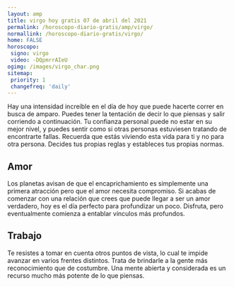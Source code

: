 ```yaml
---
layout: amp
title: virgo hoy gratis 07 de abril del 2021 
permalink: /horoscopo-diario-gratis/amp/virgo/
normallink: /horoscopo-diario-gratis/virgo/
home: FALSE
horoscopo:
 signo: virgo
 video: -DQpmrrAIeU
ogimg: /images/virgo_char.png
sitemap:
 priority: 1
 changefreq: 'daily'
---
```



Hay una intensidad increíble en el día de hoy que puede hacerte correr en busca de amparo. Puedes tener la tentación de decir lo que piensas y salir corriendo a continuación. Tu confianza personal puede no estar en su mejor nivel, y puedes sentir como si otras personas estuviesen tratando de encontrarte fallas. Recuerda que estás viviendo esta vida para ti y no para otra persona. Decides tus propias reglas y estableces tus propias normas.

## Amor

Los planetas avisan de que el encaprichamiento es simplemente una primera atracción pero que el amor necesita compromiso. Si acabas de comenzar con una relación que crees que puede llegar a ser un amor verdadero, hoy es el día perfecto para profundizar un poco. Disfruta, pero eventualmente comienza a entablar vínculos más profundos.

## Trabajo

Te resistes a tomar en cuenta otros puntos de vista, lo cual te impide avanzar en varios frentes distintos. Trata de brindarle a la gente más reconocimiento que de costumbre. Una mente abierta y considerada es  un recurso mucho más potente de lo que piensas.